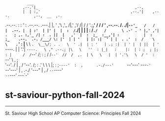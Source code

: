                                                                                                
              ___                                                                                    
            ,--.'|_                                            ,--,                                  
            |  | :,'                                         ,--.'|    ,---.           ,--,  __  ,-. 
  .--.--.   :  : ' :           .--.--.                  .---.|  |,    '   ,'\        ,'_ /|,' ,'/ /| 
 /  /    '.;__,'  /           /  /    '    ,--.--.    /.  ./|`--'_   /   /   |  .--. |  | :'  | |' | 
|  :  /`./|  |   |           |  :  /`./   /       \ .-' . ' |,' ,'| .   ; ,. :,'_ /| :  . ||  |   ,' 
|  :  ;_  :__,'| :           |  :  ;_    .--.  .-. /___/ \: |'  | | '   | |: :|  ' | |  . .'  :  /   
 \  \    `. '  : |__          \  \    `.  \__\/: . .   \  ' .|  | : '   | .; :|  | ' |  | ||  | '    
  `----.   \|  | '.'|          `----.   \ ," .--.; |\   \   ''  : |_|   :    |:  | : ;  ; |;  : |    
 /  /`--'  /;  :    ;         /  /`--'  //  /  ,.  | \   \   |  | '.'\   \  / '  :  `--'   \  , ;    
'--'.     / |  ,   /         '--'.     /;  :   .'   \ \   \ |;  :    ;`----'  :  ,      .-./---'     
  `--'---'   ---`-'            `--'---' |  ,     .-./  '---" |  ,   /          `--`----'             
                                         `--`---'             ---`-'                                 
                                                                                           
# st-saviour-python-fall-2024
---
St. Saviour High School 
AP Computer Science: Principles
Fall 2024
